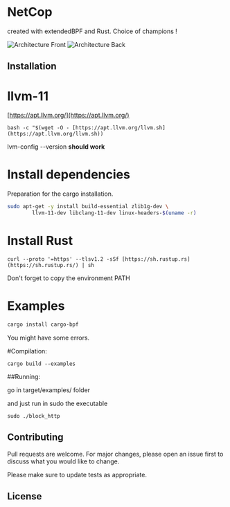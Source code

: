 # NetCop
created with extendedBPF and Rust.
Choice of champions !

![Architecture Front](https://image.noelshack.com/fichiers/2021/03/1/1610990023-architecture-fichier.png)
![Architecture Back](https://image.noelshack.com/fichiers/2021/03/1/1610990015-architecture-bpf-min.png)

## Installation

# llvm-11

[https://apt.llvm.org/](https://apt.llvm.org/)

`bash -c "$(wget -O - [https://apt.llvm.org/llvm.sh](https://apt.llvm.org/llvm.sh))`

lvm-config --version **should work**

# Install dependencies

Preparation for the cargo installation.

```bash
sudo apt-get -y install build-essential zlib1g-dev \
		llvm-11-dev libclang-11-dev linux-headers-$(uname -r)
```

# Install Rust

`curl --proto '=https' --tlsv1.2 -sSf [https://sh.rustup.rs](https://sh.rustup.rs/) | sh`

Don't forget to copy the environment PATH

# Examples

```bash
cargo install cargo-bpf
```

You might have some errors.

#Compilation:

`cargo build --examples`

##Running:

go in target/examples/ folder

and just run in sudo the executable

`sudo ./block_http`

## Contributing
Pull requests are welcome. For major changes, please open an issue first to discuss what you would like to change.

Please make sure to update tests as appropriate.

## License
